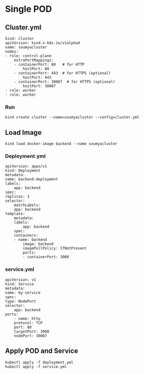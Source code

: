 # Single POD
## Cluster.yml
    kind: Cluster
    apiVersion: kind.x-k8s.io/v1alpha4
    name: soumyacluster
    nodes:
    - role: control-plane
        extraPortMappings:
        - containerPort: 80   # for HTTP
            hostPort: 80
        - containerPort: 443  # for HTTPS (optional)
            hostPort: 443
        - containerPort: 30007  # for HTTPS (optional)
            hostPort: 30007
    - role: worker
    - role: worker

### Run
    kind create cluster --name=soumyacluster --config=cluster.yml
## Load Image
    kind load docker-image backend --name soumyacluster
### Deployment.yml
    apiVersion: apps/v1
    kind: Deployment
    metadata:
    name: backend-deployment
    labels:
        app: backend
    spec:
    replicas: 3
    selector:
        matchLabels:
        app: backend
    template:
        metadata:
        labels:
            app: backend
        spec:
        containers:
        - name: backend
            image: backend
            imagePullPolicy: IfNotPresent
            ports:
            - containerPort: 3000

### service.yml
    apiVersion: v1
    kind: Service
    metadata:
    name: my-service
    spec:
    type: NodePort
    selector:
        app: backend
    ports:
        - name: http
        protocol: TCP
        port: 80
        targetPort: 3000
        nodePort: 30007

## Apply POD and Service
    kubectl apply -f deployment.yml     
    kubectl apply -f service.yml     
